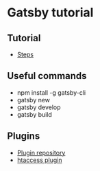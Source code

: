 # Gatsby tutorial

## Tutorial

* [Steps](https://www.gatsbyjs.com/docs/tutorial/)

## Useful commands

* npm install -g gatsby-cli
* gatsby new
* gatsby develop
* gatsby build

## Plugins

* [Plugin repository](https://www.gatsbyjs.com/plugins)
* [htaccess plugin](https://www.gatsbyjs.com/plugins/gatsby-plugin-htaccess/)
